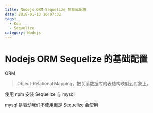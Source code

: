 ```yaml
---
title: Nodejs ORM Sequelize 的基础配置
date: 2018-01-13 16:07:32
tags:
  - Koa
  - Sequelize
category: Nodejs
---
```


# Nodejs ORM Sequelize 的基础配置

ORM

> Object-Relational Mapping，把关系数据库的表结构映射到对象上。

使用 npm 安装 Sequelize 与 mysql

mysql 是驱动我们不使用但是 Sequelize 会使用
